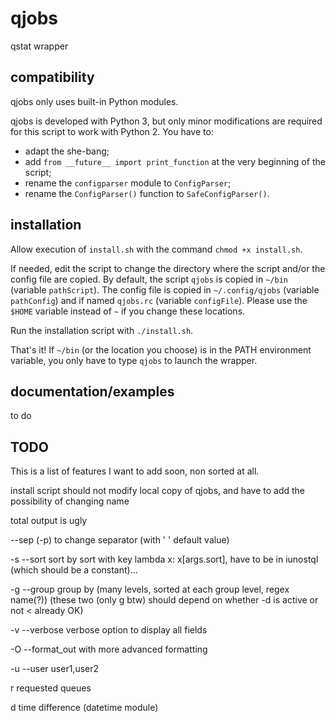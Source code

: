 # qjobs

qstat wrapper

## compatibility

qjobs only uses built-in Python modules.

qjobs is developed with Python 3, but only minor
modifications are required for this script to work with
Python 2.
You have to:
- adapt the she-bang;
- add `from __future__ import print_function` at the very beginning
of the script;
- rename the `configparser` module to `ConfigParser`;
- rename the `ConfigParser()` function to `SafeConfigParser()`.

## installation

Allow execution of `install.sh` with the command `chmod +x install.sh`.

If needed, edit the script to change the directory where the script and/or the
config file are copied. By default, the script `qjobs` is copied in `~/bin`
(variable `pathScript`). The config file is copied in `~/.config/qjobs` (variable
`pathConfig`) and if named `qjobs.rc` (variable `configFile`).
Please use the `$HOME` variable instead of `~` if you change these locations.

Run the installation script with `./install.sh`.

That's it! If `~/bin` (or the location you choose) is in the PATH environment
variable, you only have to type `qjobs` to launch the wrapper.

## documentation/examples

to do

## TODO

This is a list of features I want to add soon, non sorted at all.

install script should not modify local copy of qjobs, and have to add the possibility of
changing name

total output is ugly

--sep (-p) to change separator (with '   ' default value)

-s --sort sort by sort with key lambda x: x[args.sort], have to be in iunostql (which should be a constant)...

-g --group group by (many levels, sorted at each group level, regex name(?))
(these two (only g btw) should depend on whether -d is active or not < already OK)

-v --verbose verbose option to display all fields

-O --format\_out with more advanced formatting

-u --user user1,user2

r requested queues

d time difference (datetime module)
